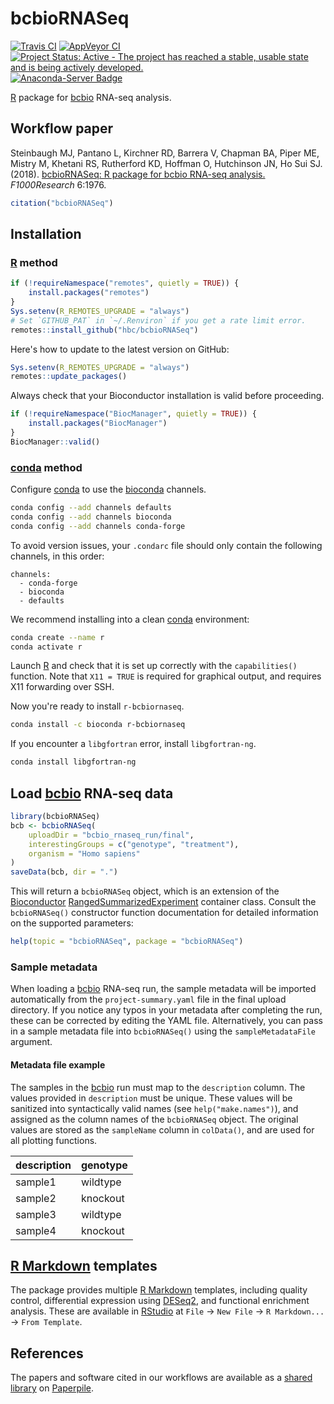 # bcbioRNASeq

[![Travis CI](https://travis-ci.org/hbc/bcbioRNASeq.svg?branch=master)](https://travis-ci.org/hbc/bcbioRNASeq)
[![AppVeyor CI](https://ci.appveyor.com/api/projects/status/s0rrc28fwr0ua2wr/branch/master?svg=true)](https://ci.appveyor.com/project/mjsteinbaugh/bcbiornaseq/branch/master)
[![Project Status: Active - The project has reached a stable, usable state and is being actively developed.](https://www.repostatus.org/badges/latest/active.svg)](https://www.repostatus.org/#active)
[![Anaconda-Server Badge](https://anaconda.org/bioconda/r-bcbiornaseq/badges/version.svg)](https://anaconda.org/bioconda/r-bcbiornaseq)

[R][] package for [bcbio][] RNA-seq analysis.

## Workflow paper

Steinbaugh MJ, Pantano L, Kirchner RD, Barrera V, Chapman BA, Piper ME, Mistry M, Khetani RS, Rutherford KD, Hoffman O, Hutchinson JN, Ho Sui SJ. (2018). [bcbioRNASeq: R package for bcbio RNA-seq analysis.][workflow paper] *F1000Research* 6:1976.

```r
citation("bcbioRNASeq")
```

## Installation

### [R][] method

```r
if (!requireNamespace("remotes", quietly = TRUE)) {
    install.packages("remotes")
}
Sys.setenv(R_REMOTES_UPGRADE = "always")
# Set `GITHUB_PAT` in `~/.Renviron` if you get a rate limit error.
remotes::install_github("hbc/bcbioRNASeq")
```

Here's how to update to the latest version on GitHub:

```r
Sys.setenv(R_REMOTES_UPGRADE = "always")
remotes::update_packages()
```

Always check that your Bioconductor installation is valid before proceeding.

```r
if (!requireNamespace("BiocManager", quietly = TRUE)) {
    install.packages("BiocManager")
}
BiocManager::valid()
```

### [conda][] method

Configure [conda][] to use the [bioconda][] channels.

```sh
conda config --add channels defaults
conda config --add channels bioconda
conda config --add channels conda-forge
```

To avoid version issues, your `.condarc` file should only contain the following channels, in this order:

```
channels:
  - conda-forge
  - bioconda
  - defaults
```

We recommend installing into a clean [conda][] environment:

```sh
conda create --name r
conda activate r
```

Launch [R][] and check that it is set up correctly with the `capabilities()` function. Note that `X11 = TRUE` is required for graphical output, and requires X11 forwarding over SSH.

Now you're ready to install `r-bcbiornaseq`.

```sh
conda install -c bioconda r-bcbiornaseq
```

If you encounter a `libgfortran` error, install `libgfortran-ng`.

```sh
conda install libgfortran-ng
```

## Load [bcbio][] RNA-seq data

```r
library(bcbioRNASeq)
bcb <- bcbioRNASeq(
    uploadDir = "bcbio_rnaseq_run/final",
    interestingGroups = c("genotype", "treatment"),
    organism = "Homo sapiens"
)
saveData(bcb, dir = ".")
```

This will return a `bcbioRNASeq` object, which is an extension of the [Bioconductor][] [RangedSummarizedExperiment][] container class. Consult the `bcbioRNASeq()` constructor function documentation for detailed information on the supported parameters:

```r
help(topic = "bcbioRNASeq", package = "bcbioRNASeq")
```

### Sample metadata

When loading a [bcbio][] RNA-seq run, the sample metadata will be imported automatically from the `project-summary.yaml` file in the final upload directory. If you notice any typos in your metadata after completing the run, these can be corrected by editing the YAML file. Alternatively, you can pass in a sample metadata file into `bcbioRNASeq()` using the `sampleMetadataFile` argument.

#### Metadata file example

The samples in the [bcbio][] run must map to the `description` column. The values provided in `description` must be unique. These values will be sanitized into syntactically valid names (see `help("make.names")`), and assigned as the column names of the `bcbioRNASeq` object. The original values are stored as the `sampleName` column in `colData()`, and are used for all plotting functions.

| description | genotype |
|-------------|----------|
| sample1     | wildtype |
| sample2     | knockout |
| sample3     | wildtype |
| sample4     | knockout |

## [R Markdown][] templates

The package provides multiple [R Markdown][] templates, including quality control, differential expression using [DESeq2][], and functional enrichment analysis. These are available in [RStudio][] at `File` -> `New File` -> `R Markdown...` -> `From Template`.

## References

The papers and software cited in our workflows are available as a [shared library](https://paperpile.com/shared/e1q8fn) on [Paperpile][].

[bcbio]: https://github.com/chapmanb/bcbio-nextgen
[BiocManager]: https://cran.r-project.org/package=BiocManager
[bioconda]: https://bioconda.github.io
[Bioconductor]: https://bioconductor.org
[conda]: https://conda.io
[DESeq2]: https://doi.org/doi:10.18129/B9.bioc.DESeq2
[Paperpile]: https://paperpile.com
[R]: https://www.r-project.org
[R Markdown]: http://rmarkdown.rstudio.com
[RStudio]: https://www.rstudio.com
[RangedSummarizedExperiment]: https://doi.org/doi:10.18129/B9.bioc.SummarizedExperiment
[Workflow paper]: https://f1000research.com/articles/6-1976/v2

